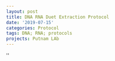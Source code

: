 ```yaml
---
layout: post
title: DNA RNA Duet Extraction Protocol
date: '2019-07-15'
categories: Protocol
tags: DNA; RNA; protocols
projects: Putnam LAb
---
```



''



